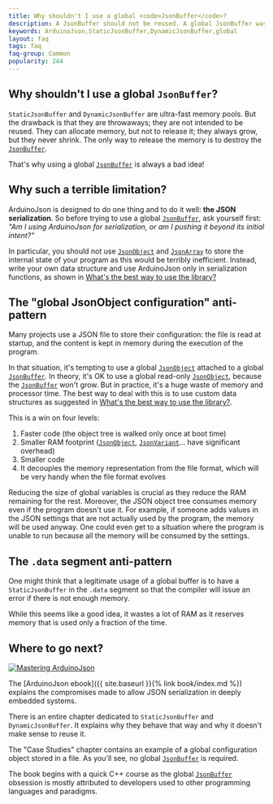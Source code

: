 ```yaml
---
title: Why shouldn't I use a global <code>JsonBuffer</code>?
description: A JsonBuffer should not be reused. A global JsonBuffer wastes memory.
keywords: ArduinoJson,StaticJsonBuffer,DynamicJsonBuffer,global
layout: faq
tags: faq
faq-group: Common
popularity: 244
---
```


## Why shouldn't I use a global <code>JsonBuffer</code>?

`StaticJsonBuffer` and `DynamicJsonBuffer` are ultra-fast memory pools.
But the drawback is that they are throwaways; they are not intended to be reused.
They can allocate memory, but not to release it; they always grow, but they never shrink.
The only way to release the memory is to destroy the [`JsonBuffer`]({{site.baseurl}}/api/jsonbuffer/).

That's why using a global [`JsonBuffer`]({{site.baseurl}}/api/jsonbuffer/) is always a bad idea!

## Why such a terrible limitation?

ArduinoJson is designed to do one thing and to do it well: **the JSON serialization**.
So before trying to use a global [`JsonBuffer`]({{site.baseurl}}/api/jsonbuffer/), ask yourself first:
*"Am I using ArduinoJson for serialization, or am I pushing it beyond its initial intent?"*

In particular, you should not use [`JsonObject`]({{site.baseurl}}/api/jsonobject/) and [`JsonArray`]({{site.baseurl}}/api/jsonarray/) to store the internal state of your program as this would be terribly inefficient. Instead, write your own data structure and use ArduinoJson only in serialization functions, as shown in [What's the best way to use the library?]({{site.baseurl}}/faq/whats-the-best-way-to-use-the-library/)

## The "global JsonObject configuration" anti-pattern

Many projects use a JSON file to store their configuration: the file is read at startup, and the content is kept in memory during the execution of the program.

In that situation, it's tempting to use a global [`JsonObject`]({{site.baseurl}}/api/jsonobject/) attached to a global [`JsonBuffer`]({{site.baseurl}}/api/jsonbuffer/).
In theory, it's OK to use a global read-only [`JsonObject`]({{site.baseurl}}/api/jsonobject/), because the [`JsonBuffer`]({{site.baseurl}}/api/jsonbuffer/) won't grow.
But in practice, it's a huge waste of memory and processor time.
The best way to deal with this is to use custom data structures as suggested in [What's the best way to use the library?]({{site.baseurl}}/faq/whats-the-best-way-to-use-the-library/).

This is a win on four levels:
1. Faster code (the object tree is walked only once at boot time)
2. Smaller RAM footprint ([`JsonObject`]({{site.baseurl}}/api/jsonobject/), [`JsonVariant`]({{site.baseurl}}/api/jsonvariant/)... have significant overhead)
3. Smaller code
4. It decouples the memory representation from the file format, which will be very handy when the file format evolves

Reducing the size of global variables is crucial as they reduce the RAM remaining for the rest.
Moreover, the JSON object tree consumes memory even if the program doesn't use it.
For example, if someone adds values in the JSON settings that are not actually used by the program, the memory will be used anyway.
One could even get to a situation where the program is unable to run because all the memory will be consumed by the settings.

## The `.data` segment anti-pattern

One might think that a legitimate usage of a global buffer is to have a `StaticJsonBuffer` in the `.data` segment so that the compiler will issue an error if there is not enough memory.

While this seems like a good idea, it wastes a lot of RAM as it reserves memory that is used only a fraction of the time.

## Where to go next?

<a href="{{ site.baseurl }}{% link book/index.md %}"><img src="{{site.baseurl}}/images/cover200.png" class="float-right" alt="Mastering ArduinoJson"></a>

The [ArduinoJson ebook]({{ site.baseurl }}{% link book/index.md %}) explains the compromises made to allow JSON serialization in deeply embedded systems.

There is an entire chapter dedicated to `StaticJsonBuffer` and `DynamicJsonBuffer`.
It explains why they behave that way and why it doesn't make sense to reuse it.

The "Case Studies" chapter contains an example of a global configuration object stored in a file.
As you'll see, no global [`JsonBuffer`]({{site.baseurl}}/api/jsonbuffer/) is required.

The book begins with a quick C++ course as the global [`JsonBuffer`]({{site.baseurl}}/api/jsonbuffer/) obsession is mostly attributed to developers used to other programming languages and paradigms.

